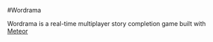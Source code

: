 #Wordrama

Wordrama is a real-time multiplayer story completion game built with [Meteor](http://meteor.com)
